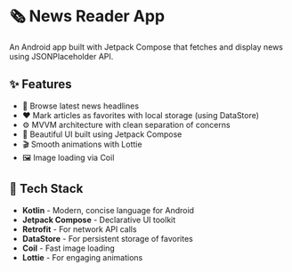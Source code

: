# 🗞️ News Reader App

An Android app built with Jetpack Compose that fetches and display news using JSONPlaceholder API.

## ✨ Features

- 📱 Browse latest news headlines
- ❤️ Mark articles as favorites with local storage (using DataStore)
- ⚙️ MVVM architecture with clean separation of concerns
- 🎨 Beautiful UI built using Jetpack Compose
- 🎬 Smooth animations with Lottie
- 🖼️ Image loading via Coil

## 🔧 Tech Stack

- **Kotlin** - Modern, concise language for Android
- **Jetpack Compose** - Declarative UI toolkit
- **Retrofit** - For network API calls
- **DataStore** - For persistent storage of favorites
- **Coil** - Fast image loading
- **Lottie** - For engaging animations


